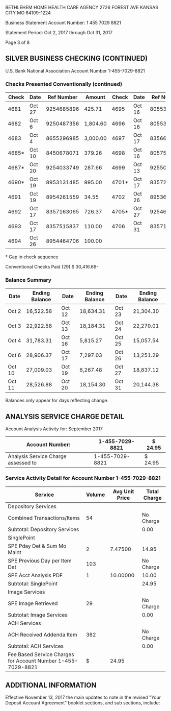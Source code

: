 BETHLEHEM HOME HEALTH CARE AGENCY
2726 FOREST AVE
KANSAS CITY MO 64109-1224

Business Statement
Account Number:
1 455 7029 8821

Statement Period:
Oct 2, 2017
through
Oct 31, 2017

Page 3 of 8

## SILVER BUSINESS CHECKING (CONTINUED)
U.S. Bank National Association                                                 Account Number 1-455-7029-8821
### Checks Presented Conventionally (continued)

| Check | Date    | Ref Number   | Amount   | Check | Date    | Ref Number   | Amount   |
|-------|---------|--------------|----------|-------|---------|--------------|----------|
| 4681  | Oct 27  | 9254685896   | 425.71   | 4695  | Oct 16  | 8055343884   | 3,341.36 |
| 4682  | Oct 6   | 9250487356   | 1,804.60 | 4696  | Oct 16  | 8055343900   | 118.50   |
| 4683  | Oct 4   | 8655296985   | 3,000.00 | 4697  | Oct 17  | 8356666578   | 78.65    |
| 4685* | Oct 10  | 8450678071   | 379.26   | 4698  | Oct 16  | 8057502145   | 195.06   |
| 4687* | Oct 20  | 9254033749   | 287.66   | 4699  | Oct 13  | 9255096967   | 450.00   |
| 4690* | Oct 19  | 8953131485   | 995.00   | 4701* | Oct 17  | 8357222186   | 320.00   |
| 4691  | Oct 19  | 8954261559   | 34.55    | 4702  | Oct 26  | 8953683904   | 1,706.25 |
| 4692  | Oct 17  | 8357163065   | 726.37   | 4705* | Oct 27  | 9254620542   | 168.00   |
| 4693  | Oct 17  | 8357515837   | 110.00   | 4706  | Oct 31  | 8357136962   | 6,000.00 |
| 4694  | Oct 26  | 8954464706   | 100.00   |       |         |              |          |

\* Gap in check sequence

Conventional Checks Paid (29)                    $             30,416.69-

### Balance Summary

| Date   | Ending Balance | Date   | Ending Balance | Date   | Ending Balance |
|--------|----------------|--------|----------------|--------|----------------|
| Oct 2  | 16,522.58      | Oct 12 | 18,634.31      | Oct 23 | 21,304.30      |
| Oct 3  | 22,922.58      | Oct 13 | 18,184.31      | Oct 24 | 22,270.01      |
| Oct 4  | 31,783.31      | Oct 16 | 5,815.27       | Oct 25 | 15,057.54      |
| Oct 6  | 28,906.37      | Oct 17 | 7,297.03       | Oct 26 | 13,251.29      |
| Oct 10 | 27,009.03      | Oct 19 | 6,267.48       | Oct 27 | 18,837.12      |
| Oct 11 | 28,526.88      | Oct 20 | 18,154.30      | Oct 31 | 20,144.38      |

Balances only appear for days reflecting change.

## ANALYSIS SERVICE CHARGE DETAIL
Account Analysis Activity for: September 2017

| Account Number:                  | 1-455-7029-8821 | $                     24.95 |
|----------------------------------|-----------------|----------------------------|
| Analysis Service Charge assessed to | 1-455-7029-8821 | $                     24.95 |

### Service Activity Detail for Account Number 1-455-7029-8821

| Service                           | Volume | Avg Unit Price | Total Charge |
|-----------------------------------|--------|----------------|--------------|
| Depository Services               |        |                |              |
| Combined Transactions/Items       | 54     |                | No Charge    |
| Subtotal: Depository Services     |        |                | 0.00         |
| SinglePoint                       |        |                |              |
| SPE Pday Det & Sum Mo Maint       | 2      | 7.47500        | 14.95        |
| SPE Previous Day per Item Det     | 103    |                | No Charge    |
| SPE Acct Analysis PDF             | 1      | 10.00000       | 10.00        |
| Subtotal: SinglePoint             |        |                | 24.95        |
| Image Services                    |        |                |              |
| SPE Image Retrieved               | 29     |                | No Charge    |
| Subtotal: Image Services          |        |                | 0.00         |
| ACH Services                      |        |                |              |
| ACH Received Addenda Item         | 382    |                | No Charge    |
| Subtotal: ACH Services            |        |                | 0.00         |
| Fee Based Service Charges for Account Number 1-455-7029-8821 | $           | 24.95        |

## ADDITIONAL INFORMATION
Effective November 13, 2017 the main updates to note in the revised "Your Deposit Account Agreement" booklet sections, and sub sections, include: